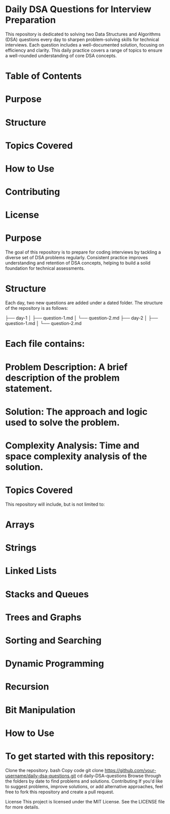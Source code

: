 # Daily DSA Questions for Interview Preparation

This repository is dedicated to solving two Data Structures and Algorithms (DSA) questions every day to sharpen problem-solving skills for technical interviews. Each question includes a well-documented solution, focusing on efficiency and clarity. This daily practice covers a range of topics to ensure a well-rounded understanding of core DSA concepts.

# Table of Contents
# Purpose
# Structure
# Topics Covered
# How to Use
# Contributing
# License

# Purpose
The goal of this repository is to prepare for coding interviews by tackling a diverse set of DSA problems regularly. Consistent practice improves understanding and retention of DSA concepts, helping to build a solid foundation for technical assessments.

# Structure
Each day, two new questions are added under a dated folder. The structure of the repository is as follows:

├── day-1
│   ├── question-1.md
│   └── question-2.md
├── day-2
│   ├── question-1.md
│   └── question-2.md

# Each file contains:

# Problem Description: A brief description of the problem statement.
# Solution: The approach and logic used to solve the problem.
# Complexity Analysis: Time and space complexity analysis of the solution.

# Topics Covered
This repository will include, but is not limited to:

# Arrays
# Strings
# Linked Lists
# Stacks and Queues
# Trees and Graphs
# Sorting and Searching
# Dynamic Programming
# Recursion
# Bit Manipulation
# How to Use
# To get started with this repository:

Clone the repository.
bash
Copy code
git clone https://github.com/your-username/daily-dsa-questions.git
cd daily-DSA-questions
Browse through the folders by date to find problems and solutions.
Contributing
If you'd like to suggest problems, improve solutions, or add alternative approaches, feel free to fork this repository and create a pull request.

License
This project is licensed under the MIT License. See the LICENSE file for more details.
